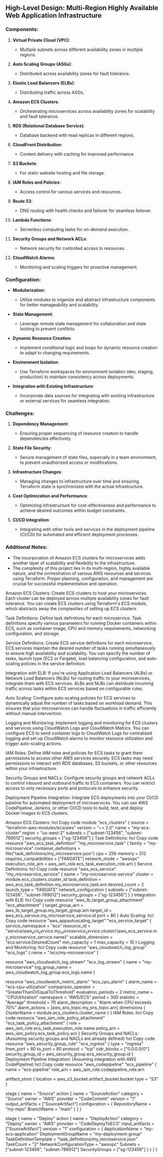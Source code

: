 ## High-Level Design: Multi-Region Highly Available Web Application Infrastructure

### Components:

1. **Virtual Private Cloud (VPC)**:
   - Multiple subnets across different availability zones in multiple regions.
  
2. **Auto Scaling Groups (ASGs)**:
   - Distributed across availability zones for fault tolerance.
  
3. **Elastic Load Balancers (ELBs)**:
   - Distributing traffic across ASGs.

4. **Amazon ECS Clusters**:
   - Orchestrating microservices across availability zones for scalability and fault tolerance.

5. **RDS (Relational Database Service)**:
   - Database backend with read replicas in different regions.

6. **CloudFront Distribution**:
   - Content delivery with caching for improved performance.

7. **S3 Buckets**:
   - For static website hosting and file storage.

8. **IAM Roles and Policies**:
   - Access control for various services and resources.

9. **Route 53**:
   - DNS routing with health checks and failover for seamless failover.

10. **Lambda Functions**:
    - Serverless computing tasks for on-demand execution.

11. **Security Groups and Network ACLs**:
    - Network security for controlled access to resources.

12. **CloudWatch Alarms**:
    - Monitoring and scaling triggers for proactive management.

### Configuration:

- **Modularization**:
  - Utilize modules to organize and abstract infrastructure components for better manageability and scalability.

- **State Management**:
  - Leverage remote state management for collaboration and state locking to prevent conflicts.
  
- **Dynamic Resource Creation**:
  - Implement conditional logic and loops for dynamic resource creation to adapt to changing requirements.

- **Environment Isolation**:
  - Use Terraform workspaces for environment isolation (dev, staging, production) to maintain consistency across deployments.

- **Integration with Existing Infrastructure**:
  - Incorporate data sources for integrating with existing infrastructure or external services for seamless integration.

### Challenges:

1. **Dependency Management**:
   - Ensuring proper sequencing of resource creation to handle dependencies effectively.

2. **State File Security**:
   - Secure management of state files, especially in a team environment, to prevent unauthorized access or modifications.

3. **Infrastructure Changes**:
   - Managing changes to infrastructure over time and ensuring Terraform state is synchronized with the actual infrastructure.

4. **Cost Optimization and Performance**:
   - Optimizing infrastructure for cost-effectiveness and performance to achieve desired outcomes within budget constraints.

5. **CI/CD Integration**:
   - Integrating with other tools and services in the deployment pipeline (CI/CD) for automated and efficient deployment processes.

### Additional Notes:

- The incorporation of Amazon ECS clusters for microservices adds another layer of scalability and flexibility to the infrastructure.
- The complexity of this project lies in its multi-region, highly available nature, and the orchestration of various AWS resources and services using Terraform. Proper planning, configuration, and management are crucial for successful implementation and operation.


Amazon ECS Clusters: Create ECS clusters to host your microservices. Each cluster can be deployed across multiple availability zones for fault tolerance. You can create ECS clusters using Terraform's ECS module, which abstracts away the complexities of setting up ECS clusters.

Task Definitions: Define task definitions for each microservice. Task definitions specify various parameters for running Docker containers within ECS, such as container image, CPU and memory requirements, networking configuration, and storage.

Service Definitions: Create ECS service definitions for each microservice. ECS services maintain the desired number of tasks running simultaneously to ensure high availability and scalability. You can specify the number of tasks, launch type (EC2 or Fargate), load balancing configuration, and auto-scaling policies in the service definition.

Integration with ELB: If you're using Application Load Balancers (ALBs) or Network Load Balancers (NLBs) for routing traffic to your microservices, integrate them with ECS services. ALBs and NLBs can distribute incoming traffic across tasks within ECS services based on configurable rules.

Auto Scaling: Configure auto-scaling policies for ECS services to dynamically adjust the number of tasks based on workload demand. This ensures that your microservices can handle fluctuations in traffic efficiently without manual intervention.

Logging and Monitoring: Implement logging and monitoring for ECS clusters and services using CloudWatch Logs and CloudWatch Metrics. You can configure ECS to send container logs to CloudWatch Logs for centralized logging and set up CloudWatch alarms to monitor resource utilization and trigger auto-scaling actions.

IAM Roles: Define IAM roles and policies for ECS tasks to grant them permissions to access other AWS services securely. ECS tasks may need permissions to interact with RDS databases, S3 buckets, or other resources within your infrastructure.

Security Groups and NACLs: Configure security groups and network ACLs to control inbound and outbound traffic to ECS containers. You can restrict access to only necessary ports and protocols to enhance security.

Deployment Pipeline Integration: Integrate ECS deployments into your CI/CD pipeline for automated deployment of microservices. You can use AWS CodePipeline, Jenkins, or other CI/CD tools to build, test, and deploy Docker images to ECS clusters.


Amazon ECS Clusters:
hcl
Copy code
module "ecs_clusters" {
  source     = "terraform-aws-modules/ecs/aws"
  version    = "~> 2.0"
  name       = "my-ecs-cluster"
  region     = "us-west-2"
  subnets    = ["subnet-123456", "subnet-789012"]
  security_groups = ["sg-123456"]
}
Task Definitions:
hcl
Copy code
resource "aws_ecs_task_definition" "my_microservice_task" {
  family                   = "my-microservice"
  container_definitions    = file("task_definitions/my_microservice.json")
  cpu                      = 256
  memory                   = 512
  requires_compatibilities = ["FARGATE"]
  network_mode             = "awsvpc"
  execution_role_arn       = aws_iam_role.ecs_task_execution_role.arn
}
Service Definitions:
hcl
Copy code
resource "aws_ecs_service" "my_microservice_service" {
  name            = "my-microservice-service"
  cluster         = module.ecs_clusters.cluster_id
  task_definition = aws_ecs_task_definition.my_microservice_task.arn
  desired_count   = 2
  launch_type     = "FARGATE"
  network_configuration {
    subnets = ["subnet-123456", "subnet-789012"]
    security_groups = ["sg-123456"]
  }
}
Integration with ELB:
hcl
Copy code
resource "aws_lb_target_group_attachment" "ecs_attachment" {
  target_group_arn = aws_lb_target_group.my_target_group.arn
  target_id        = aws_ecs_service.my_microservice_service.id
  port             = 80
}
Auto Scaling:
hcl
Copy code
resource "aws_appautoscaling_target" "ecs_service_target" {
  service_namespace  = "ecs"
  resource_id        = "service/${aws_ecs_service.my_microservice_service.cluster}/${aws_ecs_service.my_microservice_service.name}"
  scalable_dimension = "ecs:service:DesiredCount"
  min_capacity       = 1
  max_capacity       = 10
}
Logging and Monitoring:
hcl
Copy code
resource "aws_cloudwatch_log_group" "ecs_logs" {
  name = "/ecs/my-microservice"
}

resource "aws_cloudwatch_log_stream" "ecs_log_stream" {
  name           = "my-microservice"
  log_group_name = aws_cloudwatch_log_group.ecs_logs.name
}

resource "aws_cloudwatch_metric_alarm" "ecs_cpu_alarm" {
  alarm_name          = "ecs-cpu-utilization"
  comparison_operator = "GreaterThanOrEqualToThreshold"
  evaluation_periods  = 2
  metric_name         = "CPUUtilization"
  namespace           = "AWS/ECS"
  period              = 300
  statistic           = "Average"
  threshold           = 70
  alarm_description   = "Alarm when CPU exceeds 70%"
  alarm_actions       = [aws_sns_topic.my_sns_topic.arn]
  dimensions {
    ClusterName = module.ecs_clusters.cluster_name
  }
}
IAM Roles:
hcl
Copy code
resource "aws_iam_role_policy_attachment" "ecs_task_policy_attachment" {
  role       = aws_iam_role.ecs_task_execution_role.name
  policy_arn = aws_iam_policy.ecs_task_policy.arn
}
Security Groups and NACLs: (Assuming security groups and NACLs are already defined)
hcl
Copy code
resource "aws_security_group_rule" "ecs_ingress" {
  type        = "ingress"
  from_port   = 80
  to_port     = 80
  protocol    = "tcp"
  cidr_blocks = ["0.0.0.0/0"]
  security_group_id = aws_security_group.ecs_security_group.id
}
Deployment Pipeline Integration: (Assuming integration with AWS CodePipeline)
hcl
Copy code
resource "aws_codepipeline" "ecs_pipeline" {
  name     = "ecs-pipeline"
  role_arn = aws_iam_role.codepipeline_role.arn

  artifact_store {
    location = aws_s3_bucket.artifact_bucket.bucket
    type     = "S3"
  }

  stage {
    name = "Source"
    action {
      name            = "SourceAction"
      category        = "Source"
      owner           = "AWS"
      provider        = "CodeCommit"
      version         = "1"
      output_artifacts = ["SourceArtifact"]
      configuration = {
        RepositoryName = "my-repo"
        BranchName     = "main"
      }
    }
  }

  stage {
    name = "Deploy"
    action {
      name            = "DeployAction"
      category        = "Deploy"
      owner           = "AWS"
      provider        = "CodeDeployToECS"
      input_artifacts = ["SourceArtifact"]
      version         = "1"
      configuration = {
        ApplicationName          = "my-ecs-application"
        DeploymentGroupName      = "my-deployment-group"
        TaskDefinitionTemplate   = "task_definitions/my_microservice.json"
        TaskCount                = "2"
        NetworkConfigurationType = "awsvpc"
        Subnets                  = ["subnet-123456", "subnet-789012"]
        SecurityGroups           = ["sg-123456"]
      }
    }
  }
}
